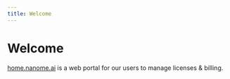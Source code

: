 ```yaml
---
title: Welcome
---
```


# Welcome

[home.nanome.ai](home.nanome.ai) is a web portal for our users to manage licenses & billing.
